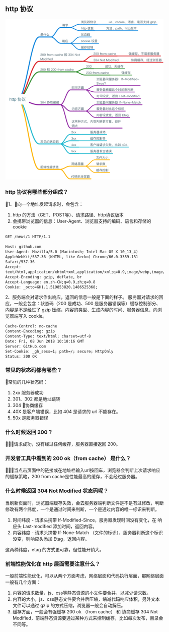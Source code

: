 ## http 协议

![](imgs/http.png)

### http 协议有哪些部分组成？

1、向一个地址发起请求时，会包含：
1. http 的方法（GET、POST等）、请求路径、http协议版本
2. 会携带浏览器的信息：User-Agent、浏览器支持的编码、语言和存储的cookie

```
GET /news/1 HTTP/1.1

Host: github.com
User-Agent: Mozilla/5.0 (Macintosh; Intel Mac OS X 10_13_4) AppleWebKit/537.36 (KHTML, like Gecko) Chrome/66.0.3359.181 Safari/537.36
Accept: text/html,application/xhtml+xml,application/xml;q=0.9,image/webp,image/apng,*/*;q=0.8
Accept-Encoding: gzip, deflate, br
Accept-Language: en,zh-CN;q=0.9,zh;q=0.8
Cookie: _octo=GH1.1.519853820.1486525368;
```

2、服务端会对请求作出响应，返回的信息一般是下面的样子。
服务器对请求的回应，一般会包含：状态码（200 是成功、500 是服务器错误等）缓存控制部分、内容是不是经过了 gzip 压缩，内容的类型、生成内容的时间、服务器信息、向浏览器端写入 cookie。

```
Cache-Control: no-cache
Content-Encoding: gzip
Content-Type: text/html; charset=utf-8
Date: Fri, 08 Jun 2018 10:18:16 GMT
Server: GitHub.com
Set-Cookie: _gh_sess=1; path=/; secure; HttpOnly
Status: 200 OK
```

### 常见的状态码都有哪些？
常见的几种状态码：
1. 2xx 服务器成功
2. 301、302 都是地址跳转
3. 304 协商缓存
4. 40X 是客户端错误，比如 404 是请求的 url 不能存在。
5. 50x 是服务器错误

### 什么时候返回 200？
请求成功，没有经过任何缓存，服务器直接返回 200。

### 开发者工具中看到的 200 ok（from cache） 是什么？
当点击页面中的链接或在地址栏输入url按回车，浏览器会判断上次请求响应的缓存策略，200 from cache是性能最高的缓存，不会经过服务器。

### 什么时候返回 304 Not Modified 状态码呢？
当刷新页面时，浏览器端缓存失效，会去服务器端判断文件是不是有过修改，判断修改有两个纬度，一个是通过时间来判断，一个是通过内容的唯一标识来判断。

1. 时间纬度 - 请求头携带 If-Modified-Since，服务器发现时间没有变化，在 响应头 Last-modified 添加时间，返回内容。
2. 内容纬度 - 请求头携带 If-None-Match （文件的标识），服务器判断这个标识没变，则响应头添加  Etag，返回内容。

这两种纬度，etag 的方式更可靠，但性能开销大。

### 前端性能优化在 http 层面需要注意什么？
一般前端性能优化，可以从两个方面考虑，网络层面和代码执行层面，那网络层面一般有几个方面：

1. 内容的请求数量，js、css等静态资源的小文件要合并，以减少请求数。
2. 内容的大小，js、css静态文件要合并后压缩，缩减代码响应体积，另外文本文件可以通过 gzip 的方式压缩，浏览器一般会自动解压。
3. 缓存方面，一般会有强缓存 200 ok （from cache） 和 协商缓存 304 Not Modified，前端静态资源要通过某种方式来控制缓存，比如每次发布，目录会不同等。
